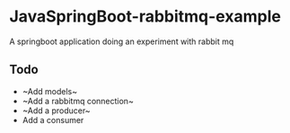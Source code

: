 # JavaSpringBoot-rabbitmq-example
A springboot application doing an experiment with rabbit mq

## Todo
 - ~Add models~
 - ~Add a rabbitmq connection~
 - ~Add a producer~
 - Add a consumer

